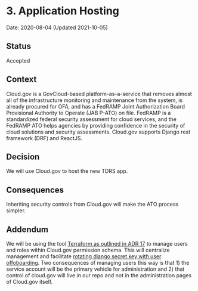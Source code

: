 # 3. Application Hosting
Date: 2020-08-04 (Updated 2021-10-05)

## Status

Accepted

## Context
Cloud.gov is a GovCloud-based platform-as-a-service that removes almost all of the infrastructure monitoring and maintenance from the system, is already procured for OFA, and has a FedRAMP Joint Authorization Board Provisional Authority to Operate (JAB P-ATO) on file. FedRAMP is a standardized federal security assessment for cloud services, and the FedRAMP ATO helps agencies by providing confidence in the security of cloud solutions and security assessments. Cloud.gov supports Django rest framework (DRF) and ReactJS.

## Decision

We will use Cloud.gov to host the new TDRS app. 

## Consequences

Inheriting security controls from Cloud.gov will make the ATO process simpler. 

## Addendum

We will be using the tool [Terraform as outlined in ADR 17](./017-terraform-service-provisioning.md) to manage users and roles within Cloud.gov permission schema. This will centralize management and facilitate [rotating django secret key with user offoboarding](https://www.github.com/raft-tech/TANF-app/issues/1362). Two consequences of managing users this way is that 1) the service account will be the primary vehicle for administration and 2) that control of cloud.gov will live in our repo and not in the administration pages of Cloud.gov itself.
